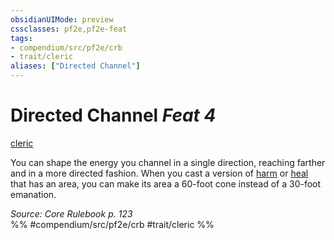 ```yaml
---
obsidianUIMode: preview
cssclasses: pf2e,pf2e-feat
tags:
- compendium/src/pf2e/crb
- trait/cleric
aliases: ["Directed Channel"]
---
```

# Directed Channel  *Feat 4*  
[cleric](rules/traits/cleric.md "Cleric Class Trait")  


You can shape the energy you channel in a single direction, reaching farther and in a more directed fashion. When you cast a version of [harm](compendium/spells/harm.md) or [heal](compendium/spells/heal.md) that has an area, you can make its area a 60-foot cone instead of a 30-foot emanation.

*Source: Core Rulebook p. 123*  
%% #compendium/src/pf2e/crb #trait/cleric %%